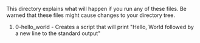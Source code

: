 This directory explains what will happen if you run any of these files. Be warned that these files might cause changes to your directory tree.
1. 0-hello_world - Creates a script that will print "Hello, World followed by a new line to the standard output"
